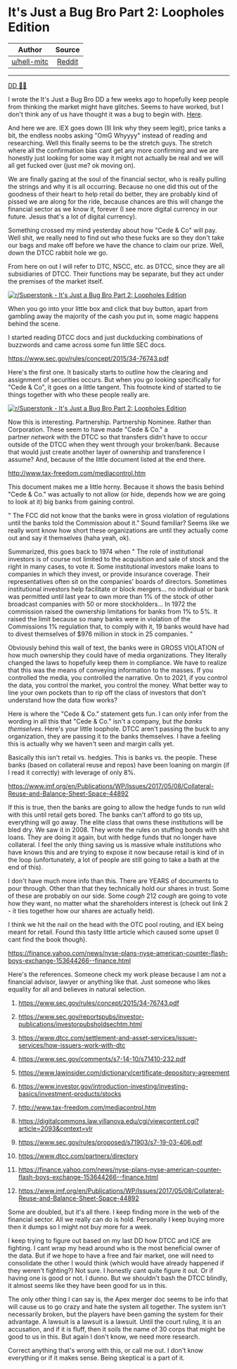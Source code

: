 It's Just a Bug Bro Part 2: Loopholes Edition
=============================================

| Author       | Source       | 
| :-------------: |:-------------:|
|  [u/hell-mitc](https://www.reddit.com/user/hell-mitc/) | [Reddit](https://www.reddit.com/r/Superstonk/comments/mqca35/its_just_a_bug_bro_part_2_loopholes_edition/) | 

---


[DD 👨‍🔬](https://www.reddit.com/r/Superstonk/search?q=flair_name%3A%22DD%20%F0%9F%91%A8%E2%80%8D%F0%9F%94%AC%22&restrict_sr=1)

I wrote the It's Just a Bug Bro DD a few weeks ago to hopefully keep people from thinking the market might have glitches. Seems to have worked, but I don't think any of us have thought it was a bug to begin with. [Here](https://www.reddit.com/r/Superstonk/comments/mlqedv/its_just_a_bug_bro/).

And here we are. IEX goes down (Ill link why they seem legit), price tanks a bit, the endless noobs asking "OmG Whyyyy" instead of reading and researching. Well this finally seems to be the stretch guys. The stretch where all the confirmation bias cant get any more confirming and we are honestly just looking for some way it might not actually be real and we will all get fucked over (just me? ok moving on).

We are finally gazing at the soul of the financial sector, who is really pulling the strings and why it is all occurring. Because no one did this out of the goodness of their heart to help retail do better, they are probably kind of pissed we are along for the ride, because chances are this will change the financial sector as we know it, forever (I see more digital currency in our future. Jesus that's a lot of digital currency).

Something crossed my mind yesterday about how "Cede & Co" will pay. Well shit, we really need to find out who these fucks are so they don't take our bags and make off before we have the chance to claim our prize. Well, down the DTCC rabbit hole we go.

From here on out I will refer to DTC, NSCC, etc. as DTCC, since they are all subsidiaries of DTCC. Their functions may be separate, but they act under the premises of the market itself.

[![r/Superstonk - It's Just a Bug Bro Part 2: Loopholes Edition](https://preview.redd.it/v48kzujaxzs61.png?width=600&format=png&auto=webp&s=b2fc1ff7c734f0172df228d416cd5079ae15c8bc)](https://preview.redd.it/v48kzujaxzs61.png?width=600&format=png&auto=webp&s=b2fc1ff7c734f0172df228d416cd5079ae15c8bc)

When you go into your little box and click that buy button, apart from gambling away the majority of the cash you put in, some magic happens behind the scene.

I started reading DTCC docs and just duckducking combinations of buzzwords and came across some fun little SEC docs.

<https://www.sec.gov/rules/concept/2015/34-76743.pdf>

Here's the first one. It basically starts to outline how the clearing and assignment of securities occurs. But when you go looking specifically for "Cede & Co", it goes on a little tangent. This footnote kind of started to tie things together with who these people really are.

[![r/Superstonk - It's Just a Bug Bro Part 2: Loopholes Edition](https://preview.redd.it/i79r2ltkyzs61.png?width=589&format=png&auto=webp&s=a6d1ef7f6459dd6aa7f4561c477eb75894bc83db)](https://preview.redd.it/i79r2ltkyzs61.png?width=589&format=png&auto=webp&s=a6d1ef7f6459dd6aa7f4561c477eb75894bc83db)

Now this is interesting. Partnership. Partnership Nominee. Rather than Corporation. These seem to have made "Cede & Co." a partner *network* with the DTCC so that transfers didn't have to occur outside of the DTCC when they went through your broker/bank. Because that would just create another layer of ownership and transference I assume? And, because of the little document listed at the end there.

<http://www.tax-freedom.com/mediacontrol.htm>

This document makes me a little horny. Because it shows the basis behind "Cede & Co." was actually to not allow (or hide, depends how we are going to look at it) big banks from gaining control.

" The FCC did not know that the banks were in gross violation of regulations until the banks told the Commission about it." Sound familiar? Seems like we really wont know how short these organizations are until they actually come out and say it themselves (haha yeah, ok).

Summarized, this goes back to 1974 when " The role of institutional investors is of course not limited to the acquisition and sale of stock and the right in many cases, to vote it. Some institutional investors make loans to companies in which they invest, or provide insurance coverage. Their representatives often sit on the companies' boards of directors. Sometimes institutional investors help facilitate or block mergers... no individual or bank was permitted until last year to own more than 1% of the stock of other broadcast companies with 50 or more stockholders... In 1972 the commission raised the ownership limitations for banks from 1% to 5%. It raised the limit because so many banks were in violation of the Commissions 1% regulation that, to comply with it, 19 banks would have had to divest themselves of $976 million in stock in 25 companies. "

Obviously behind this wall of text, the banks were in GROSS VIOLATION of how much ownership they could have of media organizations. They literally changed the laws to hopefully keep them in compliance. We have to realize that this was the means of conveying information to the masses. If you controlled the media, you controlled the narrative. On to 2021, if you control the data, you control the market, you control the money. What better way to line your own pockets than to rip off the class of investors that don't understand how the data flow works?

Here is where the "Cede & Co." statement gets fun. I can only infer from the wording in all this that "Cede & Co." isn't a company, but *the banks themselves*. Here's your little loophole. DTCC aren't passing the buck to any organization, they are passing it to the banks themselves. I have a feeling this is actually why we haven't seen and margin calls yet.

Basically this isn't retail vs. hedgies. This is banks vs. the people. These banks (based on collateral reuse and repos) have been loaning on margin (if I read it correctly) with leverage of only 8%.

<https://www.imf.org/en/Publications/WP/Issues/2017/05/08/Collateral-Reuse-and-Balance-Sheet-Space-44892>

If this is true, then the banks are going to allow the hedge funds to run wild with this until retail gets bored. The banks can't afford to go tits up, everything will go away. The elite class that owns these institutions will be bled dry. We saw it in 2008. They wrote the rules on stuffing bonds with shit loans. They are doing it again, but with hedge funds that no longer have collateral. I feel the only thing saving us is massive whale institutions who have knows this and are trying to expose it now because retail is kind of in the loop (unfortunately, a lot of people are still going to take a bath at the end of this).

I don't have much more info than this. There are YEARS of documents to pour through. Other than that they technically hold our shares in trust. Some of these are probably on our side. Some *cough* 212 *cough* are going to vote how they want, no matter what the shareholders interest is (check out link 2 - it ties together how our shares are actually held).

I think we hit the nail on the head with the OTC pool routing, and IEX being meant for retail. Found this tasty little article which caused some upset (I cant find the book though).

<https://finance.yahoo.com/news/nyse-plans-nyse-american-counter-flash-boys-exchange-153644266--finance.html>

Here's the references. Someone check my work please because I am not a financial advisor, lawyer or anything like that. Just someone who likes equality for all and believes in natural selection.

1.  <https://www.sec.gov/rules/concept/2015/34-76743.pdf>

2.  <https://www.sec.gov/reportspubs/investor-publications/investorpubsholdsechtm.html>

3.  <https://www.dtcc.com/settlement-and-asset-services/issuer-services/how-issuers-work-with-dtc>

4.  <https://www.sec.gov/comments/s7-14-10/s71410-232.pdf>

5.  <https://www.lawinsider.com/dictionary/certificate-depository-agreement>

6.  <https://www.investor.gov/introduction-investing/investing-basics/investment-products/stocks>

7.  <http://www.tax-freedom.com/mediacontrol.htm>

8.  <https://digitalcommons.law.villanova.edu/cgi/viewcontent.cgi?article=2093&context=vlr>

9.  <https://www.sec.gov/rules/proposed/s71903/s7-19-03-406.pdf>

10. <https://www.dtcc.com/partners/directory>

11. <https://finance.yahoo.com/news/nyse-plans-nyse-american-counter-flash-boys-exchange-153644266--finance.html>

12. <https://www.imf.org/en/Publications/WP/Issues/2017/05/08/Collateral-Reuse-and-Balance-Sheet-Space-44892>

Some are doubled, but it's all there. I keep finding more in the web of the financial sector. All we really can do is hold. Personally I keep buying more then it dumps so I might not buy more for a week.

I keep trying to figure out based on my last DD how DTCC and ICE are fighting. I cant wrap my head around who is the most beneficial owner of the data. But if we hope to have a free and fair market, one will need to consolidate the other I would think (which would have already happened if they weren't fighting?) Not sure. I honestly cant quite figure it out. Or if having one is good or not. I dunno. But we shouldn't bash the DTCC blindly, it almost seems like they have been good for us in this.

The only other thing I can say is, the Apex merger doc seems to be info that will cause us to go crazy and hate the system all together. The system isn't necessarily broken, but the players have been gaming the system for their advantage. A lawsuit is a lawsuit is a lawsuit. Until the court ruling, it is an accusation, and if it is fluff, then it soils the name of 30 corps that might be good to us in this. But again I don't know, we need more research.

Correct anything that's wrong with this, or call me out. I don't know everything or if it makes sense. Being skeptical is a part of it.
